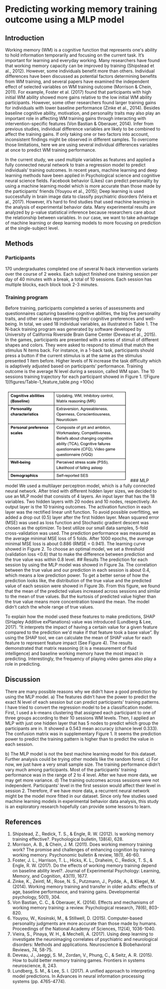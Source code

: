 # Predicting working memory training outcome using a MLP model 
## Introduction
Working memory (WM) is a cognitive function that represents one's ability to hold information temporarily and focusing on the current task. It’s important for learning and everyday working. Many researchers have found that working memory capacity can be improved by training (Shipstead et al., 2012). However, some individuals benefit more than others. Individual differences have been discussed as potential factors determining benefits from WM training, and several papers have examined the independent effect of selected variables on WM training outcome (Morrison & Chein, 2011). For example, Foster et al. (2017) found that participants with high initial WM ability showed more gains relative to the low initial WM ability participants. However, some other researchers found larger training gains for individuals with lower baseline performance (Zinke et al., 2014). Besides baseline cognitive ability, motivation, and personality traits may also play an important role in affecting WM training gains through interacting with intervention-specific features (Von Bastian & Oberauer, 2014). Infer from previous studies, individual difference variables are likely to be combined to affect the training gains. If only taking one or two factors into account, inconsistent findings might be observed in different samples. To overcome those limitations, here we are using several individual differences variables at once to predict WM training performance. 

In the current study, we used multiple variables as features and applied a fully connected neural network to train a regression model to predict individuals’ training outcomes. In recent years, machine learning and deep learning methods have been applied in Psychological science and cognitive neural science fields. Facebook behavior (Likes) can predict personality by using a machine learning model which is more accurate than those made by the participants’ friends (Youyou et al., 2015); Deep learning is used successfully in brain image data to classify psychiatric disorders (Vieira et al., 2017). However, it’s hard to find studies that used machine learning in the analysis of experimental behavior data. Many experimental results are analyzed by p-value statistical inference because researchers care about the relationship between variables. In our case, we want to take advantage of machine learning or deep learning models to more focusing on prediction at the single-subject level.
## Methods
### Participants
170 undergraduates completed one of several N-back intervention variants over the course of 2 weeks. Each subject finished one training session per day of 40 minutes with a break, a total of 10 sessions. Each session has multiple blocks, each block took 2-3 minutes. 
### Training program
Before training, participants completed a series of assessments and questionnaires capturing baseline cognitive abilities, the big five personality traits, and other scales representing their cognitive preferences and well-being. In total, we used 18 individual variables, as illustrated in Table 1. The N-back training program was generated by software developed by University of California Riverside Brain Game Center (Deveau et al., 2015). In the games, participants are presented with a series of stimuli of different shapes and colors. They were asked to respond to stimuli that match the stimulus N items back. For instance, in a 1-back task, participants should press a button if the current stimulus is at the same as the stimulus presented 1 item before. Higher levels of N increase the task difficulty which is adaptively adjusted based on participants’ performance. Training outcome is the average N level during a session, called WM span. The 10 sessions training trajectory for each participant showed in Figure 1. 
![Figure 1](figures/Table-1_feature_table.png =100x)

<img src="figures/Table-1_feature_table.png" alt="drawing" width="400"/>
### MLP model
We used a multilayer perceptron model, which is a fully connected neural network. After tried with different hidden layer sizes, we decided to use an MLP model that consists of 4 layers. An input layer that has the 18 variables. Two hidden layers with 20 nodes and 10 nodes, respectively. An output layer is the 10 training outcomes. The activation function in each layer was the rectified linear unit function. To avoid possible overfitting, we added a drop out (0.5) layer after the first hidden layer. Mean squared error (MSE) was used as loss function and Stochastic gradient descent was chosen as the optimizer. To best utilize our small data samples, 5-fold cross-validation was used. The prediction performance was measured as the average minimal MSE loss of 5 folds. After 1000 epochs, the average minimal MSE loss is about 0.886 (RMSE = 0.941). The learning curve showed in Figure 2. To choose an optimal model, we set a threshold (validation loss <0.6) that to make the difference between prediction and the true value was within 0.8 level.
## Results
The prediction for each session by using the MLP model was showed in Figure 3a. The correlation between the true value and our prediction in each session is about 0.4, which means a low prediction power. To get a better sense of how the prediction looks like, the distribution of the true value and the predicted value of each session were showed in Figure 3b. From this figure, we found that the mean of the predicted values increased across sessions and similar to the mean of true values. But the kurtosis of predicted value higher than the true value means more concentration toward the mean. The model didn’t catch the whole range of true values. 

To explain how the model used these features to make predictions, SHAP (SHapley Additive exPlanations) value was introduced (Lundberg & Lee, 2017). “It interprets the impact of having a certain value for a given feature compared to the prediction we'd make if that feature took a base value”. By using the SHAP tool, we can calculate the mean of SHAP value for each feature to represent feature impact (See Figure 4). The results demonstrated that matrix reasoning (it is a measurement of fluid intelligence) and baseline working memory have the most impact in predicting. Interestingly, the frequency of playing video games also play a role in predicting.
## Discussion
There are many possible reasons why we didn’t have a good prediction by using the MLP model. a) The features didn’t have the power to predict the exact N level of each session but can predict participants' training patterns. I have tried to convert the regression model to be a classification model. First, I used a k-means clustering that assigned each participant to one of three groups according to their 10 sessions WM levels. Then, I applied an MLP with just one hidden layer that has 5 nodes to predict which group the participants are in. It showed a 0.543 mean accuracy (chance level 0.333). The confusion matrix was in supplementary Figure 1. It seems the prediction power to predict the training pattern is higher than to predict the value in each session. 

b) The MLP model is not the best machine learning model for this dataset. Further analysis could be trying other models like the random forest. c) For now, we just have a very small sample size. The training performance didn’t vary much among participants. Most of the participants’ training performance was in the range of 2 to 4 level. After we have more data, we may get more variance. d) The training outcomes across sessions were not independent. Participants’ level in the first session would affect their level in session 2. Therefore, if we have more data, a recurrent neural network might be the model more fitted in our dataset. Since only few studies used machine learning models in experimental behavior data analysis, this study is an exploratory research hopefully can provide some lessons to learn.
## References
1.	Shipstead, Z., Redick, T. S., & Engle, R. W. (2012). Is working memory training effective?. Psychological bulletin, 138(4), 628.
2.	Morrison, A. B., & Chein, J. M. (2011). Does working memory training work? The promise and challenges of enhancing cognition by training working memory. Psychonomic bulletin & review, 18(1), 46-60.
3.	Foster, J. L., Harrison, T. L., Hicks, K. L., Draheim, C., Redick, T. S., & Engle, R. W. (2017). Do the effects of working memory training depend on baseline ability level?. Journal of Experimental Psychology: Learning, Memory, and Cognition, 43(11), 1677.
4.	Zinke, K., Zeintl, M., Rose, N. S., Putzmann, J., Pydde, A., & Kliegel, M. (2014). Working memory training and transfer in older adults: effects of age, baseline performance, and training gains. Developmental psychology, 50(1), 304.
5.	Von Bastian, C. C., & Oberauer, K. (2014). Effects and mechanisms of working memory training: a review. Psychological research, 78(6), 803-820.
6.	Youyou, W., Kosinski, M., & Stillwell, D. (2015). Computer-based personality judgments are more accurate than those made by humans. Proceedings of the National Academy of Sciences, 112(4), 1036-1040.
7.	Vieira, S., Pinaya, W. H., & Mechelli, A. (2017). Using deep learning to investigate the neuroimaging correlates of psychiatric and neurological disorders: Methods and applications. Neuroscience & Biobehavioral Reviews, 74, 58-75.
8.	Deveau, J., Jaeggi, S. M., Zordan, V., Phung, C., & Seitz, A. R. (2015). How to build better memory training games. Frontiers in systems neuroscience, 8, 243.
9.	Lundberg, S. M., & Lee, S. I. (2017). A unified approach to interpreting model predictions. In Advances in neural information processing systems (pp. 4765-4774).
